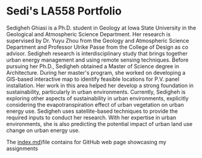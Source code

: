 # __Sedi's LA558 Portfolio__
Sedigheh Ghiasi is a Ph.D. student in Geology at Iowa State University in the Geological and Atmospheric Science Department. Her research is supervised by Dr. Yuyu Zhou from the Geology and Atmospheric Science Department and Professor Ulrike Passe from the College of Design as co advisor. Sedigheh research is interdisciplinary study that brings together urban energy management and using remote sensing techniques.
Before pursuing her Ph.D., Sedigheh obtained a Master of Science degree in Architecture. During her master's program, she worked on developing a GIS-based interactive map to identify feasible locations for P.V. panel installation. Her work in this area helped her develop a strong foundation in sustainability, particularly in urban environments.
Currently, Sedigheh is exploring other aspects of sustainability in urban environments, explicitly considering the evapotranspiration effect of urban vegetation on urban energy use. Sedigheh uses satellite-based techniques to provide the required inputs to conduct her research. With her expertise in urban environments, she is also predicting the potential impact of urban land use change on urban energy use.

The [index.md](LA588_Sedi/blob/main/index.md))file contains for GitHub web page showcasing my assignments



